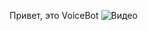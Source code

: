 Привет, это VoiceBot
![Видео]([https://drive.google.com/file/d/FILE_ID](https://drive.google.com/file/d/1Lnh5CnahayQITAfhXTd-4N7ymcBjestz/view?usp=sharing))

